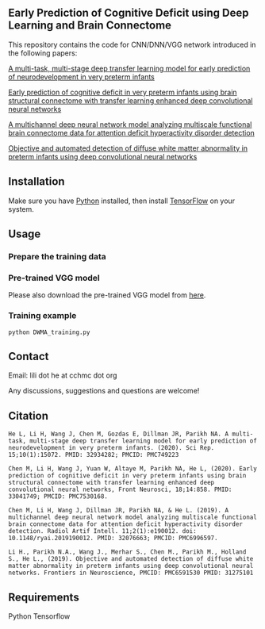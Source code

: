 
## Early Prediction of Cognitive Deficit using Deep Learning and Brain Connectome

This repository contains the code for CNN/DNN/VGG network introduced in the following papers:

[A multi-task, multi-stage deep transfer learning model for early prediction of neurodevelopment in very preterm infants](https://www.nature.com/articles/s41598-020-71914-x)

[Early prediction of cognitive deficit in very preterm infants using brain structural connectome with transfer learning enhanced deep convolutional neural networks](https://www.frontiersin.org/articles/10.3389/fnins.2020.00858/full)

[A multichannel deep neural network model analyzing multiscale functional brain connectome data for attention deficit hyperactivity disorder detection](https://pubs.rsna.org/doi/10.1148/ryai.2019190012)

[Objective and automated detection of diffuse white matter abnormality in preterm infants using deep convolutional neural networks](https://www.frontiersin.org/articles/10.3389/fnins.2019.00610/full)

## Installation
Make sure you have [Python](https://www.python.org/) installed, then install [TensorFlow](https://www.tensorflow.org/install/) on your system.

## Usage

### Prepare the training data



### Pre-trained VGG model

Please also download the pre-trained VGG model from [here](https://github.com/machrisaa/tensorflow-vgg).

### Training example
```
python DWMA_training.py
``` 


## Contact

Email: lili dot he at cchmc dot org 

Any discussions, suggestions and questions are welcome!


## Citation

```
He L, Li H, Wang J, Chen M, Gozdas E, Dillman JR, Parikh NA. A multi-task, multi-stage deep transfer learning model for early prediction of neurodevelopment in very preterm infants. (2020). Sci Rep. 15;10(1):15072. PMID: 32934282; PMCID: PMC749223

Chen M, Li H, Wang J, Yuan W, Altaye M, Parikh NA, He L, (2020). Early prediction of cognitive deficit in very preterm infants using brain structural connectome with transfer learning enhanced deep convolutional neural networks, Front Neurosci, 18;14:858. PMID: 33041749; PMCID: PMC7530168.

Chen M, Li H, Wang J, Dillman JR, Parikh NA, & He L. (2019). A multichannel deep neural network model analyzing multiscale functional brain connectome data for attention deficit hyperactivity disorder detection. Radiol Artif Intell. 11;2(1):e190012. doi: 10.1148/ryai.2019190012. PMID: 32076663; PMCID: PMC6996597.

Li H., Parikh N.A., Wang J., Merhar S., Chen M., Parikh M., Holland S., He L., (2019). Objective and automated detection of diffuse white matter abnormality in preterm infants using deep convolutional neural networks. Frontiers in Neuroscience, PMCID: PMC6591530 PMID: 31275101
```

## Requirements
Python
Tensorflow
